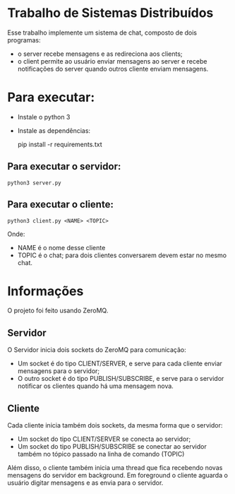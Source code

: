Trabalho de Sistemas Distribuídos
=================================

Esse trabalho implemente um sistema de chat, composto de dois programas:

- o server recebe mensagens e as redireciona aos clients;
- o client permite ao usuário enviar mensagens ao server e recebe notificações do server quando outros cliente enviam mensagens.

# Para executar:

- Instale o python 3
- Instale as dependências:

    pip install -r requirements.txt

## Para executar o servidor:

    python3 server.py


## Para executar o cliente:

    python3 client.py <NAME> <TOPIC>

Onde:

+ NAME é o nome desse cliente
+ TOPIC é o chat; para dois clientes conversarem devem estar no mesmo chat.


# Informações

O projeto foi feito usando ZeroMQ.

## Servidor

O Servidor inicia dois sockets do ZeroMQ para comunicação:

- Um socket é do tipo CLIENT/SERVER, e serve para cada cliente enviar mensagens para o servidor;
- O outro socket é do tipo PUBLISH/SUBSCRIBE, e serve para o servidor notificar os clientes quando há uma mensagem nova.

## Cliente

Cada cliente inicia também dois sockets, da mesma forma que o servidor:

- Um socket do tipo CLIENT/SERVER se conecta ao servidor;
- Um socket do tipo PUBLISH/SUBSCRIBE se conectar ao servidor também no tópico passado na linha de comando (TOPIC)

Além disso, o cliente também inicia uma thread que fica recebendo novas mensagens do servidor em background. Em foreground o cliente aguarda o usuário digitar mensagens e as envia para o servidor.
